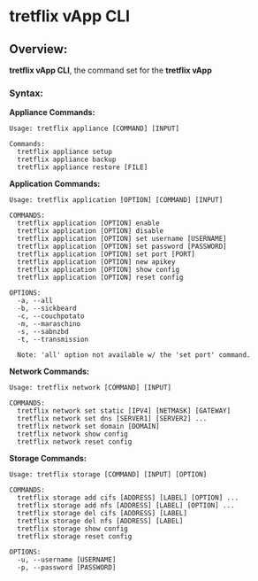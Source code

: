 # tretflix vApp CLI

## Overview:
**tretflix vApp CLI**, the command set for the **tretflix vApp**
<br>

### Syntax:

**Appliance Commands:**

	Usage: tretflix appliance [COMMAND] [INPUT]

	Commands:
	  tretflix appliance setup  
	  tretflix appliance backup  
	  tretflix appliance restore [FILE]


**Application Commands:**

	Usage: tretflix application [OPTION] [COMMAND] [INPUT]

	COMMANDS:
	  tretflix application [OPTION] enable
	  tretflix application [OPTION] disable
	  tretflix application [OPTION] set username [USERNAME]
	  tretflix application [OPTION] set password [PASSWORD]
	  tretflix application [OPTION] set port [PORT]
	  tretflix application [OPTION] new apikey
	  tretflix application [OPTION] show config
	  tretflix application [OPTION] reset config

	OPTIONS:
	  -a, --all
	  -b, --sickbeard
	  -c, --couchpotato
	  -m, --maraschino
	  -s, --sabnzbd
	  -t, --transmission
	  
	  Note: 'all' option not available w/ the 'set port' command.
	  
	  
**Network Commands:**

	Usage: tretflix network [COMMAND] [INPUT]

	COMMANDS:
	  tretflix network set static [IPV4] [NETMASK] [GATEWAY]
	  tretflix network set dns [SERVER1] [SERVER2] ...
	  tretflix network set domain [DOMAIN]
	  tretflix network show config
	  tretflix network reset config
	  

**Storage Commands:**

	Usage: tretflix storage [COMMAND] [INPUT] [OPTION]

	COMMANDS:
	  tretflix storage add cifs [ADDRESS] [LABEL] [OPTION] ...
	  tretflix storage add nfs [ADDRESS] [LABEL] [OPTION] ...
	  tretflix storage del cifs [ADDRESS] [LABEL]
	  tretflix storage del nfs [ADDRESS] [LABEL]
	  tretflix storage show config
	  tretflix storage reset config

	OPTIONS:
	  -u, --username [USERNAME]
	  -p, --password [PASSWORD]